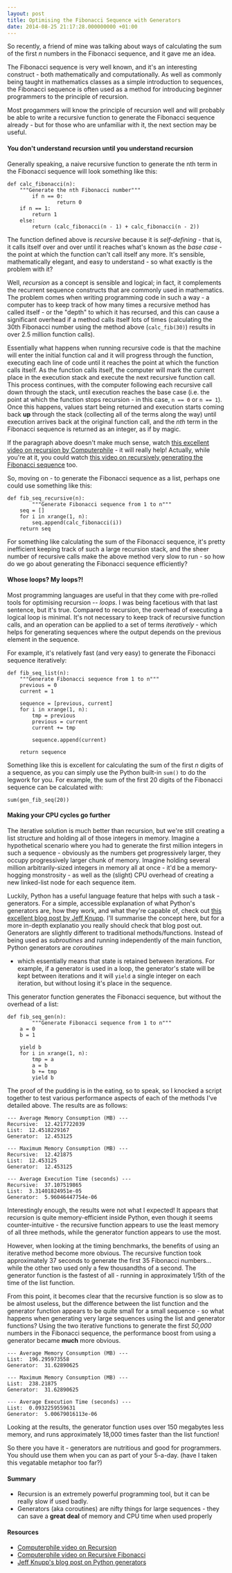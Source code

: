 ```yaml
---
layout: post
title: Optimising the Fibonacci Sequence with Generators
date: 2014-08-25 21:17:28.000000000 +01:00
---
```


So recently, a friend of mine was talking about ways of calculating the sum of
the first *n* numbers in the Fibonacci sequence, and it gave me an idea.

<!-- more -->

The Fibonacci sequence is very well known, and it's an interesting construct -
both mathematically and computationally. As well as commonly being taught in
mathematics classes as a simple introduction to sequences, the Fibonacci
sequence is often used as a method for introducing beginner programmers to the
principle of recursion.

Most progammers will know the principle of recursion well and will probably be
able to write a recursive function to generate the Fibonacci sequence already -
but for those who are unfamiliar with it, the next section may be useful.

#### You don't understand recursion until you understand recursion

Generally speaking, a naive recursive function to generate the nth term in the
Fibonacci sequence will look something like this:

```language-python
def calc_fibonacci(n):
    """Generate the nth Fibonacci number"""
        if n == 0:
                return 0
    if n == 1:
        return 1
    else:
        return (calc_fibonacci(n - 1) + calc_fibonacci(n - 2))
```

The function defined above is *recursive* because it is *self-defining* - that
is, it calls itself over and over until it reaches what's known as the *base
case* - the point at which the function can't call itself any more. It's
sensible, mathematically elegant, and easy to understand - so what exactly is
the problem with it?

Well, *recursion* as a concept is sensible and logical; in fact, it complements
the recurrent sequence constructs that are commonly used in mathematics. The
problem comes when writing programming code in such a way - a computer has to
keep track of how many times a recursive method has called itself - or the
"depth" to which it has recursed, and this can cause a significant overhead if
a method calls itself lots of times (calculating the 30th Fibonacci number
using the method above (```calc_fib(30)```) results in over 2.5 million
function calls).

Essentially what happens when running recursive code is that the machine will
enter the initial function cal and it will progress through the function,
executing each line of code until it reaches the point at which the function
calls itself. As the function calls itself, the computer will mark the current
place in the execution stack and execute the next recursive function call. This
process continues, with the computer following each recursive call down through
the stack, until execution reaches the base case (i.e. the point at which the
function stops recursion - in this case, ```n == 0``` or ```n == 1```). Once
this happens, values start being returned and execution starts coming back
**up** through the stack (collecting all of the terms along the way) until
execution arrives back at the original function call, and the *nth* term in the
Fibonacci sequence is returned as an integer, as if by magic.

If the paragraph above doesn't make much sense, watch [this excellent video on
recursion by Computerphile](http://www.youtube.com/watch?v=Mv9NEXX1VHc) - it
will really help! Actually, while you're at it, you could watch [this video on
recursively generating the Fibonacci
sequence](http://www.youtube.com/watch?v=7t_pTlH9HwA) too.

So, moving on - to generate the Fibonacci sequence as a list, perhaps one could
use something like this:

```language-python
def fib_seq_recursive(n):
        """Generate Fibonacci sequence from 1 to n"""
    seq = []
    for i in xrange(1, n):
        seq.append(calc_fibonacci(i))
    return seq
```

For something like calculating the sum of the Fibonacci sequence, it's pretty
inefficient keeping track of such a large recursion stack, and the sheer number
of recursive calls make the above method very slow to run - so how do we go
about generating the Fibonacci sequence efficiently?

#### Whose loops? My loops?!

Most programming languages are useful in that they come with pre-rolled tools
for optimising recursion -- *loops*. I was being facetious with that last
sentence, but it's true. Compared to recursion, the overhead of executing a
logical loop is minimal. It's not necessary to keep track of recursive function
calls, and an operation can be applied to a set of terms *iteratively* - which
helps for generating sequences where the output depends on the previous element
in the sequence.

For example, it's relatively fast (and very easy) to generate the Fibonacci
sequence iteratively:

```language-python
def fib_seq_list(n):
    """Generate Fibonacci sequence from 1 to n"""
    previous = 0
    current = 1

    sequence = [previous, current]
    for i in xrange(1, n):
        tmp = previous
        previous = current
        current += tmp

        sequence.append(current)

    return sequence
```

Something like this is excellent for calculating the sum of the first *n*
digits of a sequence, as you can simply use the Python built-in `sum()` to do
the legwork for you. For example, the sum of the first 20 digits of the
Fibonacci sequence can be calculated with:

```language-python
sum(gen_fib_seq(20))
```

#### Making your CPU cycles go further

The iterative solution is much better than recursion, but we're still creating
a list structure and holding all of those integers in memory. Imagine a
hypothetical scenario where you had to generate the first million integers in
such a sequence - obviously as the numbers get progressively larger, they
occupy progressively larger chunk of memory. Imagine holding several million
arbitrarily-sized integers in memory all at once - it'd be a memory-hogging
monstrosity - as well as the (slight) CPU overhead of creating a new
linked-list node for each sequence item.

Luckily, Python has a useful language feature that helps with such a task -
generators. For a simple, accessible explanation of what Python's generators
are, how they work, and what they're capable of, check out [this excellent blog
post by Jeff
Knupp](http://www.jeffknupp.com/blog/2013/04/07/improve-your-python-yield-and-generators-explained/).
I'll summarise the concept here, but for a more in-depth explanatio you really
should check that blog post out. Generators are slightly different to
traditional methods/functions. Instead of being used as *subroutines* and
running independently of the main function, Python generators are *coroutines*
- which essentially means that state is retained between iterations. For
example, if a generator is used in a loop, the generator's state will be kept
between iterations and it will `yield` a single integer on each iteration, but
without losing it's place in the sequence.

This generator function generates the Fibonacci sequence, but without the
overhead of a list:

```language-python
def fib_seq_gen(n):
        """Generate Fibonacci sequence from 1 to n"""
    a = 0
    b = 1

    yield b
    for i in xrange(1, n):
        tmp = a
        a = b
        b += tmp
        yield b
```

The proof of the pudding is in the eating, so to speak, so I knocked a script
together to test various performance aspects of each of the methods I've
detailed above. The results are as follows:

```
--- Average Memory Consumption (MB) ---
Recursive:  12.4217722039
List:  12.4518229167
Generator:  12.453125

--- Maximum Memory Consumption (MB) ---
Recursive:  12.421875
List:  12.453125
Generator:  12.453125

--- Average Execution Time (seconds) ---
Recursive:  37.107519865
List:  3.31401824951e-05
Generator:  5.96046447754e-06
```

Interestingly enough, the results were not what I expected! It appears that
recursion is quite memory-efficient inside Python, even though it seems
counter-intuitive - the recursive function appears to use the least memory of
all three methods, while the generator function appears to use the most.

However, when looking at the timing benchmarks, the benefits of using an
iterative method become more obvious. The recursive function took approximately
37 seconds to generate the first 35 Fibonacci numbers... while the other two
used only a few thousandths of a second. The generator function is the fastest
of all - running in approximately 1/5th of the time of the list function.

From this point, it becomes clear that the recursive function is so slow as to
be almost useless, but the difference between the list function and the
generator function appears to be quite small for a small sequence - so what
happens when generating very large sequences using the list and generator
functions? Using the two iterative functions to generate the first *50,000*
numbers in the Fibonacci sequence, the performance boost from using a generator
became **much** more obvious.

```
--- Average Memory Consumption (MB) ---
List:  196.295973558
Generator:  31.62890625

--- Maximum Memory Consumption (MB) ---
List:  238.21875
Generator:  31.62890625

--- Average Execution Time (seconds) ---
List:  0.0932259559631
Generator:  5.00679016113e-06
```

Looking at the results, the generator function uses over 150 megabytes less
memory, and runs approximately 18,000 times faster than the list function!

So there you have it - generators are nutritious and good for programmers. You
should use them when you can as part of your 5-a-day. (have I taken this
vegatable metaphor too far?)

#### Summary
* Recursion is an extremely powerful programming tool, but it can be really
  slow if used badly.
* Generators (aka coroutines) are nifty things for large sequences - they can
  save a **great deal** of memory and CPU time when used properly

#### Resources
* [Computerphile video on Recursion](http://www.youtube.com/watch?v=Mv9NEXX1VHc)
* [Computerphile video on Recursive Fibonacci](http://www.youtube.com/watch?v=7t_pTlH9HwA)
* [Jeff Knupp's blog post on Python generators](http://www.jeffknupp.com/blog/2013/04/07/improve-your-python-yield-and-generators-explained/)
